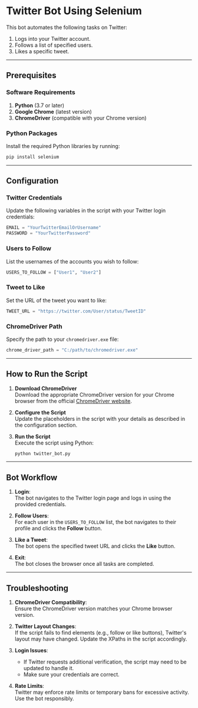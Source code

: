 # Twitter Bot Using Selenium

This bot automates the following tasks on Twitter:
1. Logs into your Twitter account.
2. Follows a list of specified users.
3. Likes a specific tweet.

---

## Prerequisites

### Software Requirements
1. **Python** (3.7 or later)
2. **Google Chrome** (latest version)
3. **ChromeDriver** (compatible with your Chrome version)

### Python Packages
Install the required Python libraries by running:
```bash
pip install selenium
```

---

## Configuration

### Twitter Credentials
Update the following variables in the script with your Twitter login credentials:
```python
EMAIL = "YourTwitterEmailOrUsername"
PASSWORD = "YourTwitterPassword"
```

### Users to Follow
List the usernames of the accounts you wish to follow:
```python
USERS_TO_FOLLOW = ["User1", "User2"]
```

### Tweet to Like
Set the URL of the tweet you want to like:
```python
TWEET_URL = "https://twitter.com/User/status/TweetID"
```

### ChromeDriver Path
Specify the path to your `chromedriver.exe` file:
```python
chrome_driver_path = "C:/path/to/chromedriver.exe"
```

---

## How to Run the Script

1. **Download ChromeDriver**  
   Download the appropriate ChromeDriver version for your Chrome browser from the official [ChromeDriver website](https://chromedriver.chromium.org/downloads).

2. **Configure the Script**  
   Update the placeholders in the script with your details as described in the configuration section.

3. **Run the Script**  
   Execute the script using Python:
   ```bash
   python twitter_bot.py
   ```

---

## Bot Workflow

1. **Login**:  
   The bot navigates to the Twitter login page and logs in using the provided credentials.

2. **Follow Users**:  
   For each user in the `USERS_TO_FOLLOW` list, the bot navigates to their profile and clicks the **Follow** button.

3. **Like a Tweet**:  
   The bot opens the specified tweet URL and clicks the **Like** button.

4. **Exit**:  
   The bot closes the browser once all tasks are completed.

---

## Troubleshooting

1. **ChromeDriver Compatibility**:  
   Ensure the ChromeDriver version matches your Chrome browser version.

2. **Twitter Layout Changes**:  
   If the script fails to find elements (e.g., follow or like buttons), Twitter's layout may have changed. Update the XPaths in the script accordingly.

3. **Login Issues**:  
   - If Twitter requests additional verification, the script may need to be updated to handle it.
   - Make sure your credentials are correct.

4. **Rate Limits**:  
   Twitter may enforce rate limits or temporary bans for excessive activity. Use the bot responsibly.
